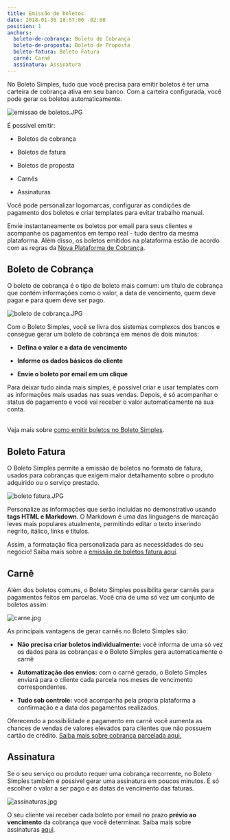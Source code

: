 ```yaml
---
title: Emissão de boletos
date: 2018-01-30 18:57:00 -02:00
position: 1
anchors:
  boleto-de-cobrança: Boleto de Cobrança
  boleto-de-proposta: Boleto de Proposta
  boleto-fatura: Boleto Fatura
  carnê: Carnê
  assinatura: Assinatura
---
```


No Boleto Simples, tudo que você precisa para emitir boletos é ter uma carteira de cobrança ativa em seu banco. Com a carteira configurada, você pode gerar os boletos automaticamente.

![emissao de boletos.JPG](/uploads/emissao%20de%20boletos.JPG)

É possível emitir:

* Boletos de cobrança

* Boletos de fatura

* Boletos de proposta

* Carnês

* Assinaturas

Você pode personalizar logomarcas, configurar as condições de pagamento dos boletos e criar templates para evitar trabalho manual.

Envie instantaneamente os boletos por email para seus clientes e acompanhe os pagamentos em tempo real - tudo dentro da mesma plataforma. Além disso, os boletos emitidos na plataforma estão de acordo com as regras da [Nova Plataforma de Cobrança](http://boletosimples-features.siteleaf.net/suporte-a-nova-plataforma-de-cobranca/).

## Boleto de Cobrança

O boleto de cobrança é o tipo de boleto mais comum: um título de cobrança que contém informações como o valor, a data de vencimento, quem deve pagar e para quem deve ser pago.

![boleto de cobrança.JPG](/uploads/boleto%20de%20cobran%C3%A7a.JPG)

Com o Boleto Simples, você se livra dos sistemas complexos dos bancos e consegue gerar um boleto de cobrança em menos de dois minutos:

* **Defina o valor e a data de vencimento**

* **Informe os dados básicos do cliente**

* **Envie o boleto por email em um clique**

Para deixar tudo ainda mais simples, é possível criar e usar templates com as informações mais usadas nas suas vendas. Depois, é só acompanhar o status do pagamento e você vai receber o valor automaticamente na sua conta.

\
Veja mais sobre [como emitir boletos no Boleto Simples](https://suporte.boletosimples.com.br/article/61bbxt99m0-como-emitir-um-boleto-registrado).

## Boleto Fatura

O Boleto Simples permite a emissão de boletos no formato de fatura, usados para cobranças que exigem maior detalhamento sobre o produto adquirido ou o serviço prestado.

![boleto fatura.JPG](/uploads/boleto%20fatura.JPG)

Personalize as informações que serão incluídas no demonstrativo usando **tags HTML e Markdown**. O Markdown é uma das linguagens de marcação leves mais populares atualmente, permitindo editar o texto inserindo negrito, itálico, links e títulos.

Assim, a formatação fica personalizada para as necessidades do seu negócio! Saiba mais sobre a [emissão de boletos fatura aqui](https://suporte.boletosimples.com.br/article/dgrm93675k-como-criar-um-boleto-fatura-no-boleto-simples).

## Carnê

Além dos boletos comuns, o Boleto Simples possibilita gerar carnês para pagamentos feitos em parcelas. Você cria de uma só vez um conjunto de boletos assim:

![carne.jpg](/uploads/carne.jpg)

As principais vantagens de gerar carnês no Boleto Simples são:

* **Não precisa criar boletos individualmente:** você informa de uma só vez os dados para as cobranças e o Boleto Simples gera automaticamente o carnê

* **Automatização dos envios:** com o carnê gerado, o Boleto Simples enviará para o cliente cada parcela nos meses de vencimento correspondentes.

* **Tudo sob controle:** você acompanha pela própria plataforma a confirmação e a data dos pagamentos realizados.

Oferecendo a possibilidade e pagamento em carnê você aumenta as chances de vendas de valores elevados para clientes que não possuem cartão de crédito. [Saiba mais sobre cobrança parcelada aqui.](http://boletosimples-features.siteleaf.net/cobranca-parcelada-carnes/)

## Assinatura

Se o seu serviço ou produto requer uma cobrança recorrente, no Boleto Simples também é possível gerar uma assinatura em poucos minutos. É só escolher o valor a ser pago e as datas de vencimento das faturas.

![assinaturas.jpg](/uploads/assinaturas.jpg)

O seu cliente vai receber cada boleto por email no prazo **prévio ao vencimento** da cobrança que você determinar. Saiba mais sobre assinaturas [aqui](http://boletosimples-features.siteleaf.net/cobranca-recorrente-slash-assinaturas/).